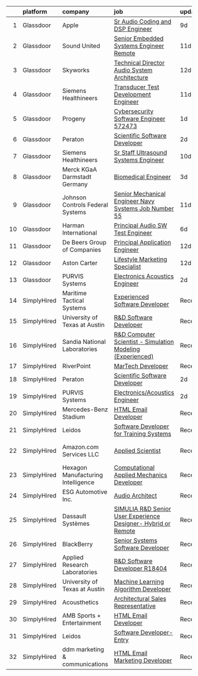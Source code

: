 

|    | platform    | company                            | job                                                                                                                                                                                                                                                                                                                                                                                                                                                                                                                                                                                                                                                                                                                                                                                                                                                                                                                                                                                                                                                                                                                                                                                                                                                                                                                                                    | update_time   | location                  |
|---:|:------------|:-----------------------------------|:-------------------------------------------------------------------------------------------------------------------------------------------------------------------------------------------------------------------------------------------------------------------------------------------------------------------------------------------------------------------------------------------------------------------------------------------------------------------------------------------------------------------------------------------------------------------------------------------------------------------------------------------------------------------------------------------------------------------------------------------------------------------------------------------------------------------------------------------------------------------------------------------------------------------------------------------------------------------------------------------------------------------------------------------------------------------------------------------------------------------------------------------------------------------------------------------------------------------------------------------------------------------------------------------------------------------------------------------------------|:--------------|:--------------------------|
|  1 | Glassdoor   | Apple                              | [Sr Audio Coding and DSP Engineer](https://www.glassdoor.com/partner/jobListing.htm?pos=102&ao=1110586&s=58&guid=000001815bdc13e1a7c625e92a019bb7&src=GD_JOB_AD&t=SR&vt=w&cs=1_33b2ce00&cb=1655103558876&jobListingId=1007917015340&cpc=2CAED5C921A5F994&jrtk=3-0-1g5dto50lr0fg801-1g5dto513g2du800-c7a78ab670a763b8--6NYlbfkN0BvKrLyj5gPmtZO9T8euul8TCxuuKNOtzRJOomxnwSEodTz2Bc-sPZlC5mDe-NOaJjo2lqg1vkfF-bYnBWp88H3wQc6EYBLrpU-irGZP9-oXYXcdg4hXQ6K5zmJHAcYBki9iM5FbuliTdHi4SIsIgVOOLTk85UqjxoIMs29CGPfKQtYoKtQTYN_pZpjAcc80RKzkjPnJ0PQua8YMIRp_PRw0XRZsARttYRGa46AHIWHZanse3VjRaGPxoxS9WLVtPM-6fBlibg1pZI9AdSX8KRu81YwRMvdQUrq8i93p8LxM2UmlNBlH5R2HDfAcOrweOaw-IB-_zy2ZEh0UjOYxwv3iRa8OOUWaPL-8PlLWXUIVqwqYN4pq2ItsBaFHwz7R-ul-Hia7h783vDV4jqGgmKU20urx_quDFXv8vmjygBp5rA4QvUwLgRzqV8gaJ0Smxt5AwpRdTM1FfApxJfMxe5EMVWlIZVWDai9DZr50QsKyrW1lceODbL3xpKY-ud0UxzOmTAShfzfuZ-XG3fZjYTKALTDRgo0vpp8__ZzJglwF-880SrfsEIM3srB_HkEXQEd2KssDBMg7ZJF4in4aPic5IqkAwxeC002gqjXHycLhJSsLDpGwUtqgZm49qmCGDeCtYKp1eUVnpwpfp9njRPrFpFxzsiiSjMUGXRAUvcqq5iADtd2v6rN0qBbtCOLBMn95cl2FCl7HlydrxKNv_tAAQC6c1TNUbknW8LdWRFKTZX_CUVUy7OCKa6cYlT1U3-38mkOoQ1EK4BZlAenmmsBOlhF0WoD3Y4J3SoZUjZIHVZ-bNbeJ2tG0hPWvrMMFDpLGDM5m8FU_d_Q1D1wY_Q10p8pQ3gCtyvoJyjpV1wJeAUqgddIiXr0EfeHijQ2Yl9Hlv3ULufoatkJANTTmqppiTG7Lh0orzjQ-q8CrCKswXvODD1SVHN5qYE_nL7uEZmDHea2yTzSzqHfQgRHl9jF) | 9d            | San Diego, CA             |
|  2 | Glassdoor   | Sound United                       | [Senior Embedded Systems Engineer  Remote ](https://www.glassdoor.com/partner/jobListing.htm?pos=109&ao=1136043&s=58&guid=000001815bdc13e1a7c625e92a019bb7&src=GD_JOB_AD&t=SR&vt=w&ea=1&cs=1_b0d48c84&cb=1655103558877&jobListingId=1007910351601&jrtk=3-0-1g5dto50lr0fg801-1g5dto513g2du800-703bd9df35fec398-)                                                                                                                                                                                                                                                                                                                                                                                                                                                                                                                                                                                                                                                                                                                                                                                                                                                                                                                                                                                                                                        | 11d           | Carlsbad, CA              |
|  3 | Glassdoor   | Skyworks                           | [Technical Director  Audio System Architecture](https://www.glassdoor.com/partner/jobListing.htm?pos=112&ao=1136043&s=58&guid=000001815bdc13e1a7c625e92a019bb7&src=GD_JOB_AD&t=SR&vt=w&cs=1_11bbc281&cb=1655103558879&jobListingId=1007905812586&jrtk=3-0-1g5dto50lr0fg801-1g5dto513g2du800-1322592d2ccf622c-)                                                                                                                                                                                                                                                                                                                                                                                                                                                                                                                                                                                                                                                                                                                                                                                                                                                                                                                                                                                                                                         | 12d           | San Jose, CA              |
|  4 | Glassdoor   | Siemens Healthineers               | [Transducer Test Development Engineer](https://www.glassdoor.com/partner/jobListing.htm?pos=110&ao=1136043&s=58&guid=000001815bdc13e1a7c625e92a019bb7&src=GD_JOB_AD&t=SR&vt=w&cs=1_07510ea3&cb=1655103558877&jobListingId=1007908903087&jrtk=3-0-1g5dto50lr0fg801-1g5dto513g2du800-5ea8505f67e7b564-)                                                                                                                                                                                                                                                                                                                                                                                                                                                                                                                                                                                                                                                                                                                                                                                                                                                                                                                                                                                                                                                  | 11d           | Issaquah, WA              |
|  5 | Glassdoor   | Progeny                            | [Cybersecurity Software Engineer  572473 ](https://www.glassdoor.com/partner/jobListing.htm?pos=105&ao=1136043&s=58&guid=000001815bdc13e1a7c625e92a019bb7&src=GD_JOB_AD&t=SR&vt=w&cs=1_753164d0&cb=1655103558876&jobListingId=1007933376818&jrtk=3-0-1g5dto50lr0fg801-1g5dto513g2du800-352114ab8f6607e2-)                                                                                                                                                                                                                                                                                                                                                                                                                                                                                                                                                                                                                                                                                                                                                                                                                                                                                                                                                                                                                                              | 1d            | Manassas, VA              |
|  6 | Glassdoor   | Peraton                            | [Scientific Software Developer](https://www.glassdoor.com/partner/jobListing.htm?pos=104&ao=1136043&s=58&guid=000001815bdc13e1a7c625e92a019bb7&src=GD_JOB_AD&t=SR&vt=w&ea=1&cs=1_3ca51f6e&cb=1655103558876&jobListingId=1007932192724&jrtk=3-0-1g5dto50lr0fg801-1g5dto513g2du800-85159056dee512ac-)                                                                                                                                                                                                                                                                                                                                                                                                                                                                                                                                                                                                                                                                                                                                                                                                                                                                                                                                                                                                                                                    | 2d            | Bethesda, MD              |
|  7 | Glassdoor   | Siemens Healthineers               | [Sr  Staff Ultrasound Systems Engineer](https://www.glassdoor.com/partner/jobListing.htm?pos=111&ao=1136043&s=58&guid=000001815bdc13e1a7c625e92a019bb7&src=GD_JOB_AD&t=SR&vt=w&cs=1_bc7e671c&cb=1655103558877&jobListingId=1007912516510&jrtk=3-0-1g5dto50lr0fg801-1g5dto513g2du800-a4a6e66c530aca63-)                                                                                                                                                                                                                                                                                                                                                                                                                                                                                                                                                                                                                                                                                                                                                                                                                                                                                                                                                                                                                                                 | 10d           | Issaquah, WA              |
|  8 | Glassdoor   | Merck KGaA Darmstadt Germany       | [Biomedical Engineer](https://www.glassdoor.com/partner/jobListing.htm?pos=108&ao=1136043&s=58&guid=000001815bdc13e1a7c625e92a019bb7&src=GD_JOB_AD&t=SR&vt=w&cs=1_91af8ca6&cb=1655103558877&jobListingId=1007928292847&jrtk=3-0-1g5dto50lr0fg801-1g5dto513g2du800-587f5e6d51aa7518-)                                                                                                                                                                                                                                                                                                                                                                                                                                                                                                                                                                                                                                                                                                                                                                                                                                                                                                                                                                                                                                                                   | 3d            | West Springfield, MA      |
|  9 | Glassdoor   | Johnson Controls Federal Systems   | [Senior Mechanical Engineer  Navy Systems  Job Number 55](https://www.glassdoor.com/partner/jobListing.htm?pos=113&ao=1136043&s=58&guid=000001815bdc13e1a7c625e92a019bb7&src=GD_JOB_AD&t=SR&vt=w&ea=1&cs=1_d1724962&cb=1655103558877&jobListingId=1007911432119&jrtk=3-0-1g5dto50lr0fg801-1g5dto513g2du800-b8d44d2e484c8dac-)                                                                                                                                                                                                                                                                                                                                                                                                                                                                                                                                                                                                                                                                                                                                                                                                                                                                                                                                                                                                                          | 11d           | York, PA                  |
| 10 | Glassdoor   | Harman International               | [Principal Audio SW Test Engineer](https://www.glassdoor.com/partner/jobListing.htm?pos=107&ao=1136043&s=58&guid=000001815bdc13e1a7c625e92a019bb7&src=GD_JOB_AD&t=SR&vt=w&cs=1_c1659bdf&cb=1655103558877&jobListingId=1007921567026&jrtk=3-0-1g5dto50lr0fg801-1g5dto513g2du800-4b2ab033eaa8e874-)                                                                                                                                                                                                                                                                                                                                                                                                                                                                                                                                                                                                                                                                                                                                                                                                                                                                                                                                                                                                                                                      | 6d            | Northridge, CA            |
| 11 | Glassdoor   | De Beers Group of Companies        | [Principal Application Engineer](https://www.glassdoor.com/partner/jobListing.htm?pos=106&ao=1136043&s=58&guid=000001815bdc13e1a7c625e92a019bb7&src=GD_JOB_AD&t=SR&vt=w&cs=1_7b8bef54&cb=1655103558876&jobListingId=1007905837219&jrtk=3-0-1g5dto50lr0fg801-1g5dto513g2du800-86be98f8dce55fe3-)                                                                                                                                                                                                                                                                                                                                                                                                                                                                                                                                                                                                                                                                                                                                                                                                                                                                                                                                                                                                                                                        | 12d           | Spring, TX                |
| 12 | Glassdoor   | Aston Carter                       | [Lifestyle Marketing Specialist](https://www.glassdoor.com/partner/jobListing.htm?pos=103&ao=1110586&s=58&guid=000001815bdc13e1a7c625e92a019bb7&src=GD_JOB_AD&t=SR&vt=w&ea=1&cs=1_ac5c7ea9&cb=1655103558876&jobListingId=1007907491910&cpc=3BA4CE39D5B5DEF5&jrtk=3-0-1g5dto50lr0fg801-1g5dto513g2du800-3caed9dbfe678c8a--6NYlbfkN0ChYVx_I3yfZ_JDY3EFoivtqvi_stwnZ_kRt8Dowt_l_d1ydueao4NEv8X4QANiVn_qZaQ6FWRwa4zPsfI3KUxOKAGasAKBDwzOaCpAnF_Lg0BuAgsEn6r82KmQXfKcCoQis3qDp1We8q2qbkSwMvhSekBkY44YK6g13umcOHaa5P5ACk1lBSX2KHZrKZGuW3qCnxrTkv8rwuYgaLJuHIBHquXLR8j8dVKwNjUG5VvnanVuidzwAq9ah0alBh7-_XVmS9A9qB0hLrutctX9IfRwiPIrMBeTICOHvN01KVSKTySc_v3q-bpuOM41M7A3_Fm7f9kIemt9EICC5j2j9YVqPO7zVD7J9_4rKvALSuxrxESTPpL90_e_L3c7mmVTXzIY7Qu4T7NvO9xbwEJG79kQUAhk9jjoNGfcQlrI8lg4RzWPMrFQqC_E7-s2TW8EFkBabFNSvHELpGf8TXBt2PdbIH1vTgheeq3yXTb914AOxPrYojF8MYpVyowOi2VT4eI4TvJfozcHGajooGnb-s5WzxSz2ha9VlZmrLIAFC6y-b0A0eZd5eFaob8tnkkOxfUCvNElwPij-n-JAW-ezwODELsT2iu1EEAjfJgVfsJPhcytnkToMyXMtor4PbuYv9IQxLUZCA2jZuLatBvDIdzyK9HuFRCscymGoPCvQDzmOpX4jEWpy24_TDDLV9iE9aveaZP2JmtPs7g9_8aZ86EZuHycnrO19dwdRdvGeWnRJ_e5HaJ0AF5ErvhEOD6B3vv3a4Fg5q6dEIUHXbACaGlgz8mkUvEvvpYLLLsi9lR3RH1EpYQjPRG-UvRD4DUCqb9doYh4oRfKnvqorlnniEnBAbwd8OfgwaQsvUz_AElsVbRh1naRX7czBqd1tQnc3oy9ysFkgvbgfQRd53ihb4wqvHb--DhGZpU_XqIpedzAs-pezDThfPGrOt5ipIQDZum3Ww8QNuRMmg%3D%3D)  | 12d           | Hanover, MD               |
| 13 | Glassdoor   | PURVIS Systems                     | [Electronics Acoustics Engineer](https://www.glassdoor.com/partner/jobListing.htm?pos=101&ao=1110586&s=58&guid=000001815bdc13e1a7c625e92a019bb7&src=GD_JOB_AD&t=SR&vt=w&ea=1&cs=1_aafd417a&cb=1655103558876&jobListingId=1007931850463&cpc=AF1E4A3695F490BE&jrtk=3-0-1g5dto50lr0fg801-1g5dto513g2du800-4e39bed1e22fc1f8--6NYlbfkN0B29fDBQTXtL7RKg4yuuAbR01X7SmyIGFZzmoD4nzcLdWrLEhpCAQl24OPSZdbuLNrQhvC36Z_7NrPI2mGba9Bz_P8jUcBSDVcbhayTJQW6n1CA6VQWwYT5PMQwp95seYxcV73OB0O7WbBqHsESb5m-6ImhfZ9COWoTGBJlxRko0Q3qeKPeWF7lYqpuVBg2inmwQ7ttPGoIg8yu28-Sempij9RdhAENmySGvbkN5KvLTb4zjjZYJGiyAYe0fKRJaRm2N2kW7jUcU67RH2Yvvfk2c3tQz6dPqhl8OhRHDUKjnc2CCmBpoRPx-VYPROhOy7-mz4S2W9oMm5zye5PIuX4KshjIIoScDDNpHE7KIF2OvsNhckyC1MHzcBVyyTJBt_N99tMrp9HYfPQD8yfhSKmfZGPCSMMBLBE8xeQSrnLSWbD5vlTzeGr8XWVlIDqRgUargYJBBhwUPilGasrmQ6xemVE3pC1p1XbeQLho-N-30gJ8whZHvOE29dm0XoPyuYLbLaxQwTw8vQQDzwnHXmXlcznnTd4Pm2yv9zMb8fUYCA%3D%3D)                                                                                                                                                                                                                                                                                                                                                                                                                                  | 2d            | Bethesda, MD              |
| 14 | SimplyHired | Maritime Tactical Systems          | [Experienced Software Developer](https://www.simplyhired.com/job/6GNlpqKGXDiigMucsbMxbgjFc_7nva0XedFCD_FZe0LI30LU60-H1A?q=acoustic+developer)                                                                                                                                                                                                                                                                                                                                                                                                                                                                                                                                                                                                                                                                                                                                                                                                                                                                                                                                                                                                                                                                                                                                                                                                          | Recently      | Melbourne, FL             |
| 15 | SimplyHired | University of Texas at Austin      | [R&D Software Developer](https://www.simplyhired.com/job/vqHuy_oZJgXYZ1HSMIdDPj22ukbWjaDArX3G_rEkMwPmFtnM5JtubQ?q=acoustic+developer)                                                                                                                                                                                                                                                                                                                                                                                                                                                                                                                                                                                                                                                                                                                                                                                                                                                                                                                                                                                                                                                                                                                                                                                                                  | Recently      | Austin, TX                |
| 16 | SimplyHired | Sandia National Laboratories       | [R&D Computer Scientist - Simulation Modeling (Experienced)](https://www.simplyhired.com/job/3tjwlC4OuKq1sDH1GU2A1b22rsD_wEupwEZbnolWGxgZkyAabBCRvA?q=acoustic+developer)                                                                                                                                                                                                                                                                                                                                                                                                                                                                                                                                                                                                                                                                                                                                                                                                                                                                                                                                                                                                                                                                                                                                                                              | Recently      | Albuquerque, NM           |
| 17 | SimplyHired | RiverPoint                         | [MarTech Developer](https://www.simplyhired.com/job/SYoqjE2gBzupgOE2fGro9IivhJOBVhNo_uftM8lrHM1n0WCRr3tW_w?q=acoustic+developer)                                                                                                                                                                                                                                                                                                                                                                                                                                                                                                                                                                                                                                                                                                                                                                                                                                                                                                                                                                                                                                                                                                                                                                                                                       | Recently      | Remote                    |
| 18 | SimplyHired | Peraton                            | [Scientific Software Developer](https://www.simplyhired.com/job/6GToqNX4tmYL-QktlsIjniBzQC9slC0qLWHQhd_0c2FuXi8anEmybQ?q=acoustic+developer)                                                                                                                                                                                                                                                                                                                                                                                                                                                                                                                                                                                                                                                                                                                                                                                                                                                                                                                                                                                                                                                                                                                                                                                                           | 2d            | Bethesda, MD              |
| 19 | SimplyHired | PURVIS Systems                     | [Electronics/Acoustics Engineer](https://www.simplyhired.com/job/WNJFzuieNtFBcJZEI9oSVpjnR1cJBB1u5Lcq_aOSR5IWVQ171ozPQw?q=acoustic+developer)                                                                                                                                                                                                                                                                                                                                                                                                                                                                                                                                                                                                                                                                                                                                                                                                                                                                                                                                                                                                                                                                                                                                                                                                          | 2d            | Bethesda, MD              |
| 20 | SimplyHired | Mercedes-Benz Stadium              | [HTML Email Developer](https://www.simplyhired.com/job/g0EtIoegqZCMIfQoLHUe41O6o49zaWLmoTqURciQkQ3I11sJ5d2jAw?q=acoustic+developer)                                                                                                                                                                                                                                                                                                                                                                                                                                                                                                                                                                                                                                                                                                                                                                                                                                                                                                                                                                                                                                                                                                                                                                                                                    | Recently      | Atlanta, GA               |
| 21 | SimplyHired | Leidos                             | [Software Developer for Training Systems](https://www.simplyhired.com/job/alVHd5wriB6e82TlUezG9mHHpSQwrtYPxi-DdM0_XSPUvjs2_szFWg?q=acoustic+developer)                                                                                                                                                                                                                                                                                                                                                                                                                                                                                                                                                                                                                                                                                                                                                                                                                                                                                                                                                                                                                                                                                                                                                                                                 | Recently      | Bethesda, MD              |
| 22 | SimplyHired | Amazon.com Services LLC            | [Applied Scientist](https://www.simplyhired.com/job/WWnZ5k870aUWQih2Gkv4uRN9J0z3-RgiKhFWchL5DXPOMhYulrOo8A?q=acoustic+developer)                                                                                                                                                                                                                                                                                                                                                                                                                                                                                                                                                                                                                                                                                                                                                                                                                                                                                                                                                                                                                                                                                                                                                                                                                       | Recently      | Sunnyvale, CA +1 location |
| 23 | SimplyHired | Hexagon Manufacturing Intelligence | [Computational Applied Mechanics Developer](https://www.simplyhired.com/job/2zpJnxjGaeVYVrHYAs8Us4LuxWlKv0E6jPnXrMxWfWjlWSKmraQiwA?q=acoustic+developer)                                                                                                                                                                                                                                                                                                                                                                                                                                                                                                                                                                                                                                                                                                                                                                                                                                                                                                                                                                                                                                                                                                                                                                                               | Recently      | United States             |
| 24 | SimplyHired | ESG Automotive Inc.                | [Audio Architect](https://www.simplyhired.com/job/61WIdlebPvwDw57C6uQDxk3Q2_Po3leeciEOfQAU1xwbWzkg9yPPug?q=acoustic+developer)                                                                                                                                                                                                                                                                                                                                                                                                                                                                                                                                                                                                                                                                                                                                                                                                                                                                                                                                                                                                                                                                                                                                                                                                                         | Recently      | Dearborn, MI              |
| 25 | SimplyHired | Dassault Systèmes                  | [SIMULIA R&D Senior User Experience Designer- Hybrid or Remote](https://www.simplyhired.com/job/KbPxIIBvr5yUZT46VkvaAvUqLDdTWEnCDl3G-4l1lgUX3Nmlf7feXA?q=acoustic+developer)                                                                                                                                                                                                                                                                                                                                                                                                                                                                                                                                                                                                                                                                                                                                                                                                                                                                                                                                                                                                                                                                                                                                                                           | Recently      | Johnston, RI              |
| 26 | SimplyHired | BlackBerry                         | [Senior Systems Software Developer](https://www.simplyhired.com/job/PhJHZf4I2K7OhS334XumQNOqsGrTyQmExnRVoXbzH4weqXLfgLL67Q?q=acoustic+developer)                                                                                                                                                                                                                                                                                                                                                                                                                                                                                                                                                                                                                                                                                                                                                                                                                                                                                                                                                                                                                                                                                                                                                                                                       | Recently      | Novi, MI                  |
| 27 | SimplyHired | Applied Research Laboratories      | [R&D Software Developer R18404](https://www.simplyhired.com/job/PsOD94Ojpg7OFkDSnvcFvYjGQOjPZpGSeByK9FhaCxxZjP5XcYXBZg?q=acoustic+developer)                                                                                                                                                                                                                                                                                                                                                                                                                                                                                                                                                                                                                                                                                                                                                                                                                                                                                                                                                                                                                                                                                                                                                                                                           | Recently      | Austin, TX                |
| 28 | SimplyHired | University of Texas at Austin      | [Machine Learning Algorithm Developer](https://www.simplyhired.com/job/rvmNOEY1p80U9gNeEgIOJBNPAmvmjH50BhSaVbu4fOahbL-4qSwBuA?q=acoustic+developer)                                                                                                                                                                                                                                                                                                                                                                                                                                                                                                                                                                                                                                                                                                                                                                                                                                                                                                                                                                                                                                                                                                                                                                                                    | Recently      | Austin, TX                |
| 29 | SimplyHired | Acousthetics                       | [Architectural Sales Representative](https://www.simplyhired.com/job/rShMSRlinX71z4cFvPGN72wLhKIaVu1BRSjeEYvMzGdLhk8IOWZbSg?q=acoustic+developer)                                                                                                                                                                                                                                                                                                                                                                                                                                                                                                                                                                                                                                                                                                                                                                                                                                                                                                                                                                                                                                                                                                                                                                                                      | Recently      | California                |
| 30 | SimplyHired | AMB Sports + Entertainment         | [HTML Email Developer](https://www.simplyhired.com/job/tyOUKWzR-8d5N9ri7GEg2ZRjZXiiBY8CsXFRL0rt1jKseFSCqXZMvA?q=acoustic+developer)                                                                                                                                                                                                                                                                                                                                                                                                                                                                                                                                                                                                                                                                                                                                                                                                                                                                                                                                                                                                                                                                                                                                                                                                                    | Recently      | Atlanta, GA               |
| 31 | SimplyHired | Leidos                             | [Software Developer- Entry](https://www.simplyhired.com/job/XXKh7dTrW0MG5z-FMvmHALhEdrkLMyfydnQPSeRrZJMHr6RS92VdqA?q=acoustic+developer)                                                                                                                                                                                                                                                                                                                                                                                                                                                                                                                                                                                                                                                                                                                                                                                                                                                                                                                                                                                                                                                                                                                                                                                                               | Recently      | Bethesda, MD              |
| 32 | SimplyHired | ddm marketing & communications     | [HTML Email Marketing Developer](https://www.simplyhired.com/job/D5aYOzJAi8So_n6Zz4M70tREkmJT7l6nQkK6rMt7-jVR-BX34FHs6A?q=acoustic+developer)                                                                                                                                                                                                                                                                                                                                                                                                                                                                                                                                                                                                                                                                                                                                                                                                                                                                                                                                                                                                                                                                                                                                                                                                          | Recently      | Michigan                  |